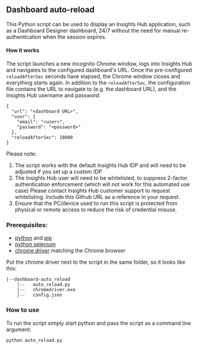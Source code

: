 ## Dashboard auto-reload

This Python script can be used to display an Insights Hub application, such as a Dashboard Designer dashboard, 24/7 without the need for manual re-authentication when the session expires.

#### How it works
The script launches a new incognito Chrome window, logs into Insights Hub and navigates to the configured dashboard's URL. Once the pre-configured ```reloadAfterSec``` seconds have elapsed, the Chrome window closes and everything starts again. In addition to the ```reloadAfterSec```, the configuration file contains the URL to navigate to (e.g. the dashboard URL), and the Insights Hub username and password:
```
{
  "url": "<dashboard URL>",
  "user": {
    "email": "<user>",
    "password": "<password>"
  },
  "reloadAfterSec": 10800
}
```

Please note: 
1) The script works with the default Insights Hub IDP and will need to be adjusted if you set up a custom IDP
2) The Insights Hub user will need to be whitelisted, to suppress 2-factor authentication enforcement (which will not work for this automated use case)
   Please contact Insights Hub customer support to request whitelisting. Include this Github URL as a reference in your request.
3) Ensure that the PC/device used to run this script is protected from physical or remote access to reduce the risk of credential misuse.

### Prerequisites:

- [python](https://www.python.org/downloads/) and [pip](https://pip.pypa.io/en/latest/installation/)
- [python selenium](https://selenium-python.readthedocs.io/installation.html)
- [chrome driver](https://chromedriver.chromium.org/downloads) matching the Chrome browser

Put the chrome driver next to the script in the same folder, so it looks like this:
```
|--dashboard-auto_reload
    |--   auto_reload.py
    |--   chromedriver.exe
    |--   config.json
```
### How to use
To run the script simply start python and pass the script as a command line argument:
```
python auto_reload.py
```
